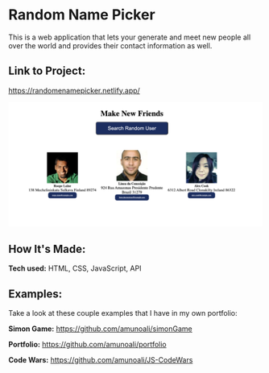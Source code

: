 
# Random Name Picker
This is a web application that lets your generate and meet new people all over the world and provides their contact information as well.

## Link to Project:
https://randomenamepicker.netlify.app/

<img src="images/readme_RandomNamePicker.png">


## How It's Made:

**Tech used:** HTML, CSS, JavaScript, API



## Examples:
Take a look at these couple examples that I have in my own portfolio:

**Simon Game:** https://github.com/amunoali/simonGame

**Portfolio:** https://github.com/amunoali/portfolio

**Code Wars:** https://github.com/amunoali/JS-CodeWars



